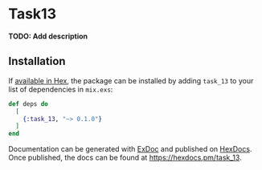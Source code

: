 # Task13

**TODO: Add description**

## Installation

If [available in Hex](https://hex.pm/docs/publish), the package can be installed
by adding `task_13` to your list of dependencies in `mix.exs`:

```elixir
def deps do
  [
    {:task_13, "~> 0.1.0"}
  ]
end
```

Documentation can be generated with [ExDoc](https://github.com/elixir-lang/ex_doc)
and published on [HexDocs](https://hexdocs.pm). Once published, the docs can
be found at <https://hexdocs.pm/task_13>.

